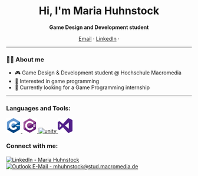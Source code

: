 <h1 align="center">Hi, I'm Maria Huhnstock</h1>
<p align="center">
  <b>Game Design and Development student</b>
</p>

<p align="center">
  <a href="mailto:mhuhnstock@stud.macromedia.de">Email</a> ·
  <a href="https://www.linkedin.com/in/maria-huhnstock/">LinkedIn</a> ·
</p>

---

### 👩‍💻 About me
- 🎮 Game Design & Development student @ Hochschule Macromedia  
- 🧠 Interested in game programming  
- 🚀 Currently looking for a Game Programming internship 

---


<h3 align="left">Languages and Tools:</h3>
<p align="left">
  <a href="https://www.w3schools.com/cpp/" target="_blank" rel="noreferrer">
    <img src="https://raw.githubusercontent.com/devicons/devicon/master/icons/cplusplus/cplusplus-original.svg" alt="cplusplus" width="40" height="40"/>
  </a>
  <a href="https://www.w3schools.com/cs/" target="_blank" rel="noreferrer">
    <img src="https://raw.githubusercontent.com/devicons/devicon/master/icons/csharp/csharp-original.svg" alt="csharp" width="40" height="40"/>
  </a>
  <a href="https://unity.com/" target="_blank" rel="noreferrer">
    <img src="https://www.vectorlogo.zone/logos/unity3d/unity3d-icon.svg" alt="unity" width="40" height="40"/>
  </a>
  <a href="https://visualstudio.microsoft.com/" target="_blank" rel="noreferrer">
    <img src="https://raw.githubusercontent.com/devicons/devicon/master/icons/visualstudio/visualstudio-plain.svg" alt="visual studio" width="40" height="40"/>
  </a>
</p>

<h3 align="left">Connect with me:</h3>
<p align="left">
  <a href="https://www.linkedin.com/in/maria-huhnstock" target="_blank" rel="noopener noreferrer">
    <img align="center" src="https://raw.githubusercontent.com/rahuldkjain/github-profile-readme-generator/master/src/images/icons/Social/linked-in-alt.svg" alt="LinkedIn - Maria Huhnstock" height="30" width="40" />
  </a>
  <a href="mailto:mhuhnstock@stud.macromedia.de" target="_blank" rel="noopener noreferrer" title="E-Mail an mhuhnstock@stud.macromedia.de">
    <img align="center" src="https://img.icons8.com/fluency/48/microsoft-outlook-2019.png" alt="Outlook E-Mail - mhuhnstock@stud.macromedia.de" height="30" width="30" />
  </a>
</p>


